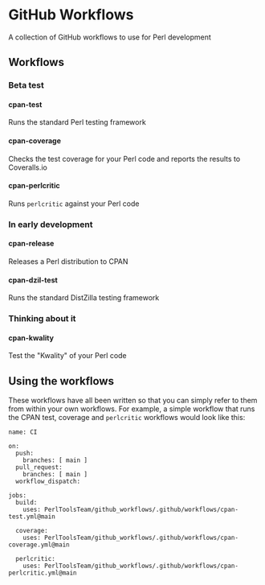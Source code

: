 # GitHub Workflows

A collection of GitHub workflows to use for Perl development

## Workflows

### Beta test

#### cpan-test

Runs the standard Perl testing framework

#### cpan-coverage

Checks the test coverage for your Perl code and reports the results to Coveralls.io

#### cpan-perlcritic

Runs `perlcritic` against your Perl code

### In early development

#### cpan-release

Releases a Perl distribution to CPAN

#### cpan-dzil-test

Runs the standard DistZilla testing framework

### Thinking about it

#### cpan-kwality

Test the "Kwality" of your Perl code

## Using the workflows

These workflows have all been written so that you can simply refer to
them from within your own workflows. For example, a simple workflow that
runs the CPAN test, coverage and `perlcritic` workflows would look like this:

    name: CI

    on:
      push:
        branches: [ main ]
      pull_request:
        branches: [ main ]
      workflow_dispatch:

    jobs:
      build:
        uses: PerlToolsTeam/github_workflows/.github/workflows/cpan-test.yml@main

      coverage:
        uses: PerlToolsTeam/github_workflows/.github/workflows/cpan-coverage.yml@main

      perlcritic:
        uses: PerlToolsTeam/github_workflows/.github/workflows/cpan-perlcritic.yml@main

